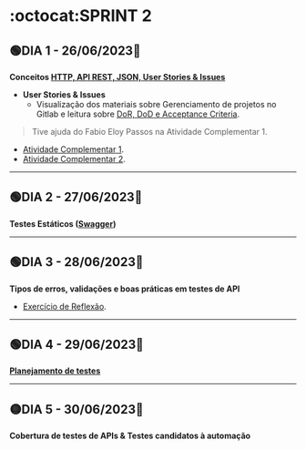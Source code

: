 # :octocat:SPRINT 2
## :green_circle:DIA 1 - 26/06/2023:pushpin:
**Conceitos [HTTP, API REST, JSON, User Stories & Issues](https://github.com/AndressaComp/SPRINTs/issues/17#issue-1777819695)**
- **User Stories & Issues**
   - Visualização dos materiais sobre Gerenciamento de projetos no Gitlab e leitura sobre [DoR, DoD e Acceptance Criteria](https://github.com/AndressaComp/SPRINTs/issues/16#issue-1777386237).
> Tive ajuda do Fabio Eloy Passos na Atividade Complementar 1.
- [Atividade Complementar 1](https://github.com/AndressaComp/SPRINTs/blob/main/.github/ISSUE_TEMPLATE/reportar-bug.md).
- [Atividade Complementar 2](https://github.com/AndressaComp/SPRINTs/issues/18#issue-1777847171).
---
## :green_circle:DIA 2 - 27/06/2023:pushpin:
**Testes Estáticos ([Swagger](https://github.com/AndressaComp/SPRINTs/issues/19#issue-1777937299))**

---
## :green_circle:DIA 3 - 28/06/2023:pushpin:
**Tipos de erros, validações e boas práticas em testes de API**
- [Exercício de Reflexão](https://github.com/AndressaComp/SPRINTs/issues/20#issue-1781244637).
---
## :green_circle:DIA 4 - 29/06/2023:pushpin:
**[Planejamento de testes](https://github.com/AndressaComp/SPRINTs/issues/21#issue-1781358470)**

---
## :yellow_circle:DIA 5 - 30/06/2023:pushpin:
**Cobertura de testes de APIs & Testes candidatos à automação**
